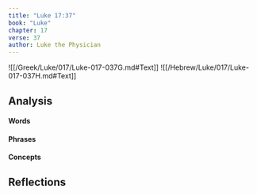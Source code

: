 ```yaml
---
title: "Luke 17:37"
book: "Luke"
chapter: 17
verse: 37
author: Luke the Physician
---
```

![[/Greek/Luke/017/Luke-017-037G.md#Text]]
![[/Hebrew/Luke/017/Luke-017-037H.md#Text]]

## Analysis

#### Words

#### Phrases

#### Concepts

## Reflections
